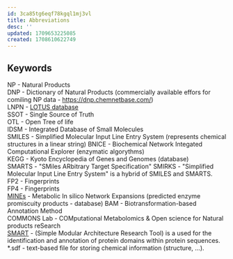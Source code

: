 ```yaml
---
id: 3ca85tg6eqf78kgql1mj3vl
title: Abbreviations
desc: ''
updated: 1709653225085
created: 1708610622749
---
```



## Keywords
NP - Natural Products  
DNP - Dictionary of Natural Products (commercially available effors for comiling NP data - https://dnp.chemnetbase.com/)  
LNPN - [LOTUS database](https://lotus.naturalproducts.net)  
SSOT - Single Source of Truth  
OTL - Open Tree of life  
IDSM - Integrated Database of Small Molecules  
SMILES - Simplified Molecular Input Line Entry System (represents chemical structures in a linear string)
BNICE - Biochemical Network Integated Computational Explorer (enzymatic algorythms)  
KEGG - Kyoto Encyclopedia of Genes and Genomes (database)  
SMARTS - "SMiles ARbitrary Target Specification" 
SMIRKS - "Simplified Molecular Input Line Entry System" is a hybrid of SMILES and SMARTS.  
FP2 - Fingerprints  
FP4 - Fingerprints  
[MINEs](https://minedatabase.mcs.anl.gov/#/home) - Metabolic In silico Network Expansions (predicted enzyme promiscuity products - database)
BAM - Biotransformation-based Annotation Method  
COMMONS Lab - COMputational Metabolomics & Open science for Natural products reSearch  
[SMART](http://smart.embl-heidelberg.de/) - (Simple Modular Architecture Research Tool) is a used for the identification and annotation of protein domains within protein sequences.  
*.sdf - text-based file for storing chemical information (structure, ...).